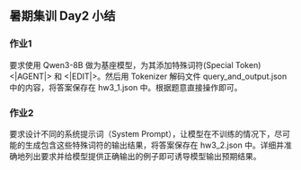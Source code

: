 ## 暑期集训 Day2 小结

### 作业1

要求使用 Qwen3-8B 做为基座模型，为其添加特殊词符(Special Token)  <|AGENT|>  和 <|EDIT|>。然后用 Tokenizer 解码文件 query_and_output.json 中的内容，将答案保存在 hw3_1.json 中。根据题意直接操作即可。

### 作业2

要求设计不同的系统提示词（System Prompt），让模型在不训练的情况下，尽可能的生成包含这些特殊词符的输出结果，将答案保存在 hw3_2.json 中。详细并准确地列出要求并给模型提供正确输出的例子即可诱导模型输出预期结果。